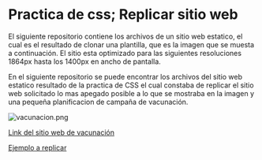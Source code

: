 # Practica de css; Replicar sitio web

El siguiente repositorio contiene los archivos de un sitio web estatico, el cual es el resultado de clonar una plantilla, que es la imagen que se muesta a continuación. El sitio esta optimizado para las siguientes resoluciones 1864px hasta los 1400px en ancho de pantalla.

En el siguiente repositorio se puede encontrar los archivos del sitio web estatico resultado de la practica de CSS el cual constaba de replicar el sitio web solicitado lo mas apegado posible a lo que se mostraba en la imagen y una pequeña planificacion de campaña de vacunación.



![vacunacion.png](img/vacunacion.jpg)



[Link del sitio web de vacunación](https://feralram.github.io)

[Ejemplo a replicar](https://github.com/LaunchX-InnovaccionVirtual/FrontEnd-Mision/blob/main/03%20-%20CSS/practica/landingVacunación.png)
